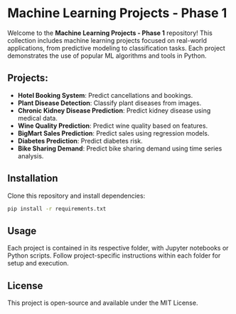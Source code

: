 # Machine Learning Projects - Phase 1

Welcome to the **Machine Learning Projects - Phase 1** repository! This collection includes machine learning projects focused on real-world applications, from predictive modeling to classification tasks. Each project demonstrates the use of popular ML algorithms and tools in Python.

## Projects:

- **Hotel Booking System**: Predict cancellations and bookings.
- **Plant Disease Detection**: Classify plant diseases from images.
- **Chronic Kidney Disease Prediction**: Predict kidney disease using medical data.
- **Wine Quality Prediction**: Predict wine quality based on features.
- **BigMart Sales Prediction**: Predict sales using regression models.
- **Diabetes Prediction**: Predict diabetes risk.
- **Bike Sharing Demand**: Predict bike sharing demand using time series analysis.

## Installation

Clone this repository and install dependencies:

```bash
pip install -r requirements.txt
```

## Usage

Each project is contained in its respective folder, with Jupyter notebooks or Python scripts. Follow project-specific instructions within each folder for setup and execution.

## License

This project is open-source and available under the MIT License.
